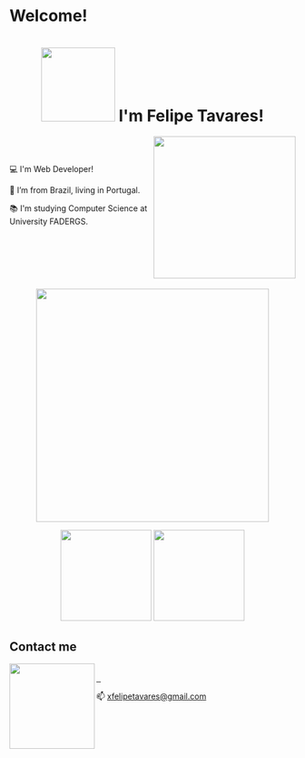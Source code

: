 # Welcome!

<h1 align="center"> <img alt="" width="130px" src="https://imgur.com/bk7OOPq.png" > I'm Felipe Tavares!</h1>

<p>
<img alt="" height="250px" align="right" src="https://imgur.com/fd5wzN4.png"/>
</p>
<br>
<br>

:computer: I'm Web Developer!

:house_with_garden: I’m from Brazil, living in Portugal.

:books: I'm studying Computer Science at University FADERGS.

<br>
<br>
<br>
<br>

<p align="center">
<img  src="https://skillicons.dev/icons?i=js,html,css,react,ts,nextjs,git,redux,docker,nodejs,arduino,c,cpp,figma&perline=7&theme=light" alt="">
</p> 
<p align="center">
<a href="https://www.linkedin.com/in/anirudh-belwadi-7a8707182/"><img src="https://github-readme-stats-sigma-five.vercel.app/api?username=xfelipetavares&show_icons=true&theme=material-palenight&count_private=true&service=github" width="410px" alt=""></a>
</p>

<p align='center'>
  <a href="#"><img height="160px" src="https://github-readme-stats-sigma-five.vercel.app/api/top-langs/?username=xfelipetavares&layout=compact&hide_border&theme=material-palenight&count_private=true&service=github" alt=""></a>
  <a href="#"><img height="160px" src="https://github-readme-streak-stats.herokuapp.com/?user=xfelipetavares&theme=material-palenight&count_private=true" alt=""></a>

## Contact me

<img alt="" align="left" width="150px" src="https://imgur.com/r0pXeG3.png">
<br>
<a target="blank" href="https://www.linkedin.com/in/xfelipetavares/"><img src="https://skillicons.dev/icons?i=linkedin" alt="">
</a>
<a target="blank" href="https://discord.gg/KuZCARPK"><img src="https://skillicons.dev/icons?i=discord" alt="">
</a>
<a target="blank" href="https://instagram.com/xfelipetavares"><img src="https://skillicons.dev/icons?i=instagram" alt="">
</a>
<p >
  📫 <a href='mailto:xfelipetavares@gmail.com'>xfelipetavares@gmail.com</a>
</p>
